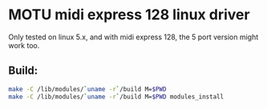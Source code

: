 MOTU midi express 128 linux driver
==================================

Only tested on linux 5.x, and with midi express 128, the 5 port version might work too.

Build:
------

```bash
make -C /lib/modules/`uname -r`/build M=$PWD
make -C /lib/modules/`uname -r`/build M=$PWD modules_install
```
